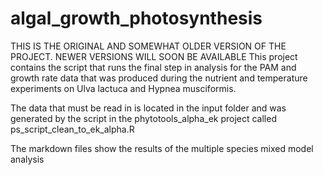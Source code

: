 # algal_growth_photosynthesis

THIS IS THE ORIGINAL AND SOMEWHAT OLDER VERSION OF THE PROJECT. NEWER VERSIONS WILL SOON BE AVAILABLE
This project contains the script that runs the final step in analysis for the PAM and growth rate data that was produced during the nutrient
and temperature experiments on Ulva lactuca and Hypnea musciformis.

The data that must be read in is located in the input folder and was generated by the script in the phytotools_alpha_ek project 
called ps_script_clean_to_ek_alpha.R

The markdown files show the results of the multiple species mixed model analysis
